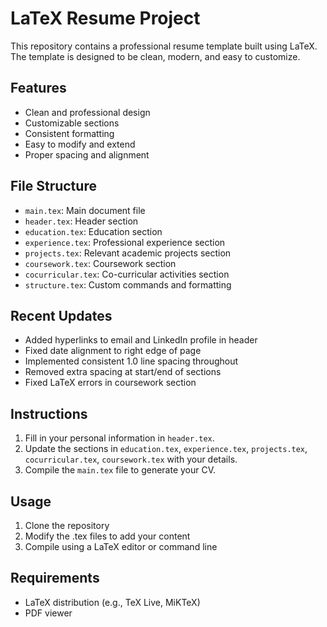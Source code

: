 # LaTeX Resume Project

This repository contains a professional resume template built using LaTeX. The template is designed to be clean, modern, and easy to customize.

## Features
- Clean and professional design
- Customizable sections
- Consistent formatting
- Easy to modify and extend
- Proper spacing and alignment

## File Structure
- `main.tex`: Main document file
- `header.tex`: Header section
- `education.tex`: Education section
- `experience.tex`: Professional experience section
- `projects.tex`: Relevant academic projects section
- `coursework.tex`: Coursework section
- `cocurricular.tex`: Co-curricular activities section
- `structure.tex`: Custom commands and formatting

## Recent Updates
- Added hyperlinks to email and LinkedIn profile in header
- Fixed date alignment to right edge of page
- Implemented consistent 1.0 line spacing throughout
- Removed extra spacing at start/end of sections
- Fixed LaTeX errors in coursework section

## Instructions
1. Fill in your personal information in `header.tex`.
2. Update the sections in `education.tex`, `experience.tex`, `projects.tex`, `cocurricular.tex`, `coursework.tex` with your details.
3. Compile the `main.tex` file to generate your CV.

## Usage
1. Clone the repository
2. Modify the .tex files to add your content
3. Compile using a LaTeX editor or command line

## Requirements
- LaTeX distribution (e.g., TeX Live, MiKTeX)
- PDF viewer
